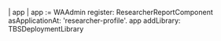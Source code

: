 | app |
app := WAAdmin register: ResearcherReportComponent asApplicationAt: 'researcher-profile'.
app
        addLibrary: TBSDeploymentLibrary